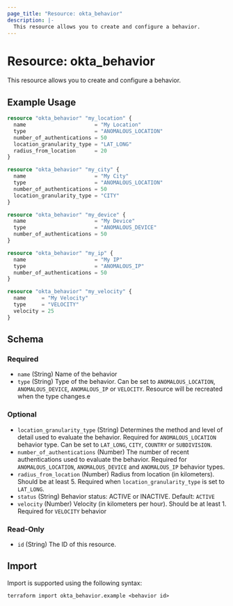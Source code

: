 ```yaml
---
page_title: "Resource: okta_behavior"
description: |-
  This resource allows you to create and configure a behavior.
---
```


# Resource: okta_behavior

This resource allows you to create and configure a behavior.

## Example Usage

```terraform
resource "okta_behavior" "my_location" {
  name                      = "My Location"
  type                      = "ANOMALOUS_LOCATION"
  number_of_authentications = 50
  location_granularity_type = "LAT_LONG"
  radius_from_location      = 20
}

resource "okta_behavior" "my_city" {
  name                      = "My City"
  type                      = "ANOMALOUS_LOCATION"
  number_of_authentications = 50
  location_granularity_type = "CITY"
}

resource "okta_behavior" "my_device" {
  name                      = "My Device"
  type                      = "ANOMALOUS_DEVICE"
  number_of_authentications = 50
}

resource "okta_behavior" "my_ip" {
  name                      = "My IP"
  type                      = "ANOMALOUS_IP"
  number_of_authentications = 50
}

resource "okta_behavior" "my_velocity" {
  name     = "My Velocity"
  type     = "VELOCITY"
  velocity = 25
}
```

<!-- schema generated by tfplugindocs -->
## Schema

### Required

- `name` (String) Name of the behavior
- `type` (String) Type of the behavior. Can be set to `ANOMALOUS_LOCATION`, `ANOMALOUS_DEVICE`, `ANOMALOUS_IP` or `VELOCITY`. Resource will be recreated when the type changes.e

### Optional

- `location_granularity_type` (String) Determines the method and level of detail used to evaluate the behavior. Required for `ANOMALOUS_LOCATION` behavior type. Can be set to `LAT_LONG`, `CITY`, `COUNTRY` or `SUBDIVISION`.
- `number_of_authentications` (Number) The number of recent authentications used to evaluate the behavior. Required for `ANOMALOUS_LOCATION`, `ANOMALOUS_DEVICE` and `ANOMALOUS_IP` behavior types.
- `radius_from_location` (Number) Radius from location (in kilometers). Should be at least 5. Required when `location_granularity_type` is set to `LAT_LONG`.
- `status` (String) Behavior status: ACTIVE or INACTIVE. Default: `ACTIVE`
- `velocity` (Number) Velocity (in kilometers per hour). Should be at least 1. Required for `VELOCITY` behavior

### Read-Only

- `id` (String) The ID of this resource.

## Import

Import is supported using the following syntax:

```shell
terraform import okta_behavior.example <behavior id>
```
